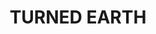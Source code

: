 ---
title: "TURNED EARTH"
price: "TBA"
desc: "Opis nije dostupan"
img_path: "/assets/img/A.MIG-1702.jpg"
brand: AMMO
available: true
cat: "weathering"
subcat: "ENAMEL HEAVY MUD TEXTURE"
subsubcat: "SS"
---